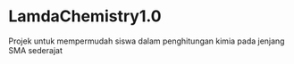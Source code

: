 # LamdaChemistry1.0
Projek untuk mempermudah siswa dalam penghitungan kimia pada jenjang SMA sederajat
